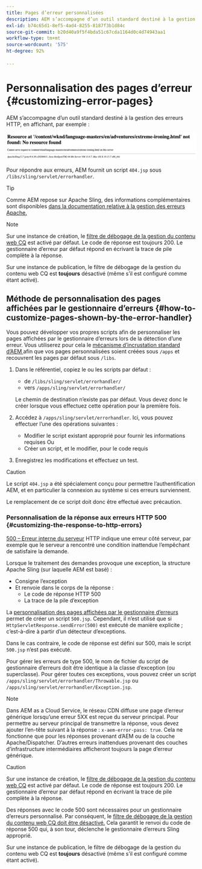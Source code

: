 ```yaml
---
title: Pages d’erreur personnalisées
description: AEM s’accompagne d’un outil standard destiné à la gestion des erreurs HTTP, qui peut être personnalisé.
exl-id: b74c65d1-8ef5-4ad4-8255-8187f3b1d84c
source-git-commit: b20d40a9f5f4bda51c67cda1164d0c4d74943aa1
workflow-type: tm+mt
source-wordcount: '575'
ht-degree: 92%

---
```


# Personnalisation des pages d’erreur {#customizing-error-pages}

AEM s’accompagne d’un outil standard destiné à la gestion des erreurs HTTP, en affichant, par exemple :

![Message d’erreur standard](assets/error-message-standard.png)

Pour répondre aux erreurs, AEM fournit un script `404.jsp` sous `/libs/sling/servlet/errorhandler`.

>[!TIP]
>
>Comme AEM repose sur Apache Sling, des informations complémentaires sont disponibles [dans la documentation relative à la gestion des erreurs Apache.](https://sling.apache.org/documentation/the-sling-engine/errorhandling.html)

>[!NOTE]
>
>Sur une instance de création, le [filtre de débogage de la gestion du contenu web CQ](/help/implementing/deploying/configuring-osgi.md) est activé par défaut. Le code de réponse est toujours 200. Le gestionnaire d’erreur par défaut répond en écrivant la trace de pile complète à la réponse.
>
>Sur une instance de publication, le filtre de débogage de la gestion du contenu web CQ est **toujours** désactivé (même s’il est configuré comme étant activé).

## Méthode de personnalisation des pages affichées par le gestionnaire d’erreurs {#how-to-customize-pages-shown-by-the-error-handler}

Vous pouvez développer vos propres scripts afin de personnaliser les pages affichées par le gestionnaire d’erreurs lors de la détection d’une erreur. Vous utiliserez pour cela le [mécanisme d’incrustation standard d’AEM ](/help/implementing/developing/introduction/overlays.md) afin que vos pages personnalisées soient créées sous `/apps` et recouvrent les pages par défaut sous `/libs`.

1. Dans le référentiel, copiez le ou les scripts par défaut :

   * de `/libs/sling/servlet/errorhandler/`
   * vers `/apps/sling/servlet/errorhandler/`

   Le chemin de destination n’existe pas par défaut. Vous devez donc le créer lorsque vous effectuez cette opération pour la première fois.

1. Accédez à `/apps/sling/servlet/errorhandler`. Ici, vous pouvez effectuer l’une des opérations suivantes :

   * Modifier le script existant approprié pour fournir les informations requises Ou
   * Créer un script, et le modifier, pour le code requis

1. Enregistrez les modifications et effectuez un test.

>[!CAUTION]
>
>Le script `404.jsp` a été spécialement conçu pour permettre l’authentification AEM, et en particulier la connexion au système si ces erreurs surviennent.
>
>Le remplacement de ce script doit donc être effectué avec précaution.

### Personnalisation de la réponse aux erreurs HTTP 500 {#customizing-the-response-to-http-errors}

[500 – Erreur interne du serveur](https://www.w3.org/Protocols/rfc2616/rfc2616-sec10.html) HTTP indique une erreur côté serveur, par exemple que le serveur a rencontré une condition inattendue l’empêchant de satisfaire la demande.

Lorsque le traitement des demandes provoque une exception, la structure Apache Sling (sur laquelle AEM est basé) :

* Consigne l’exception
* Et renvoie dans le corps de la réponse :
   * Le code de réponse HTTP 500
   * La trace de la pile d’exception

La [personnalisation des pages affichées par le gestionnaire d’erreurs](#how-to-customize-pages-shown-by-the-error-handler) permet de créer un script `500.jsp`. Cependant, il n’est utilisé que si `HttpServletResponse.sendError(500)` est exécuté de manière explicite ; c’est-à-dire à partir d’un détecteur d’exceptions.

Dans le cas contraire, le code de réponse est défini sur 500, mais le script `500.jsp` n’est pas exécuté.

Pour gérer les erreurs de type 500, le nom de fichier du script de gestionnaire d’erreurs doit être identique à la classe d’exception (ou superclasse). Pour gérer toutes ces exceptions, vous pouvez créer un script `/apps/sling/servlet/errorhandler/Throwable.jsp` ou `/apps/sling/servlet/errorhandler/Exception.jsp`.

>[!NOTE]
>
>Dans AEM as a Cloud Service, le réseau CDN diffuse une page d’erreur générique lorsqu’une erreur 5XX est reçue du serveur principal. Pour permettre au serveur principal de transmettre la réponse, vous devez ajouter l’en-tête suivant à la réponse : `x-aem-error-pass: true`.
>Cela ne fonctionne que pour les réponses provenant d’AEM ou de la couche Apache/Dispatcher. D’autres erreurs inattendues provenant des couches d’infrastructure intermédiaires afficheront toujours la page d’erreur générique.

>[!CAUTION]
>
>Sur une instance de création, le [filtre de débogage de la gestion du contenu web CQ](/help/implementing/deploying/configuring-osgi.md) est activé par défaut. Le code de réponse est toujours 200. Le gestionnaire d’erreur par défaut répond en écrivant la trace de pile complète à la réponse.
>
>Des réponses avec le code 500 sont nécessaires pour un gestionnaire d’erreurs personnalisé. Par conséquent, le [filtre de débogage de la gestion du contenu web CQ doit être désactivé.](/help/implementing/deploying/configuring-osgi.md) Cela garantit le renvoi du code de réponse 500 qui, à son tour, déclenche le gestionnaire d’erreurs Sling approprié.
>
>Sur une instance de publication, le filtre de débogage de la gestion du contenu web CQ est **toujours** désactivé (même s’il est configuré comme étant activé).
